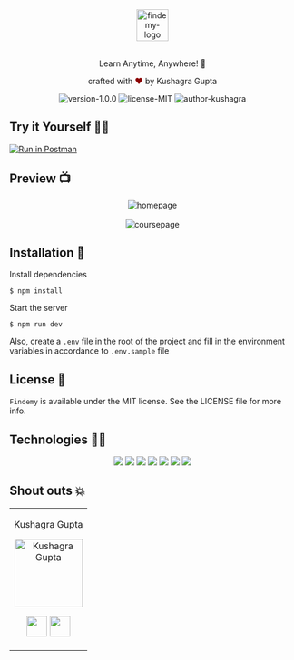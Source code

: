 <div align="center">
  <img alt="findemy-logo" src="https://user-images.githubusercontent.com/60519359/214375395-d4fc35f8-6ab4-4ff2-8dc7-17b4e306641e.png" height="56" />
</div>

<br>
<p align="center">
Learn Anytime, Anywhere! 📖
</p>

<p align="center">
crafted with <span style="color: #8b0000;">&hearts;</span> by Kushagra Gupta
</p>
<p align="center">
    <img src="https://img.shields.io/badge/version-1.0.0-yellowgreen" alt="version-1.0.0"/>
    <img src="https://img.shields.io/badge/license-MIT-brightgreen" alt="license-MIT"/>
    <img src="https://img.shields.io/badge/author-Kushagra Gupta-orange" alt="author-kushagra"/>
</p>

## Try it Yourself 🏃‍♂️
[![Run in Postman](https://run.pstmn.io/button.svg)](https://app.getpostman.com/run-collection/14090741-28fb228a-d9c8-4a52-a3a9-801bcfd10a83?action=collection%2Ffork&collection-url=entityId%3D14090741-28fb228a-d9c8-4a52-a3a9-801bcfd10a83%26entityType%3Dcollection%26workspaceId%3D9d2f79b9-49a3-4a1e-94d3-a892eeeb8483)

## Preview 📺

<div align="center">
  <img alt="homepage" src="https://user-images.githubusercontent.com/60519359/214377627-1a2cbd0e-0a26-430f-92f9-0ca3e37666a1.png" />
</div>

<br>
<div align="center">
  <img alt="coursepage" src="https://user-images.githubusercontent.com/60519359/214378868-422e1eb1-afaa-47a5-9caa-ad3fe41a1ec8.png" />
</div>

## Installation 🔧

Install dependencies

```
$ npm install
```

Start the server

```
$ npm run dev
```

Also, create a `.env` file in the root of the project and fill in the environment variables in accordance to `.env.sample` file

## License 📜

`Findemy` is available under the MIT license. See the LICENSE file for more info.

## Technologies 👨‍💻

<p align="center">
  <img src="https://img.shields.io/badge/React-20232A?style=for-the-badge&logo=react&logoColor=61DAFB" />
  <img src="https://img.shields.io/badge/TypeScript-007ACC?style=for-the-badge&logo=typescript&logoColor=white" />  
  <img src="https://img.shields.io/badge/Tailwind_CSS-38B2AC?style=for-the-badge&logo=tailwind-css&logoColor=white" />
  <img src="https://img.shields.io/badge/Node.js-43853D?style=for-the-badge&logo=node.js&logoColor=white" />
  <img src="https://img.shields.io/badge/Express.js-000000?style=for-the-badge&logo=express&logoColor=white" />
  <img src="https://img.shields.io/badge/npm-CB3837?style=for-the-badge&logo=npm&logoColor=white" /> 
  <img src="https://img.shields.io/badge/MongoDB-4EA94B?style=for-the-badge&logo=mongodb&logoColor=white" />
</p>

## Shout outs 💥

<table>
<tr align="center">
<td>

Kushagra Gupta

<p align="center">
  <img src = "https://github.com/KG-1510.png?size=128"  height="120" alt="Kushagra Gupta">
</p>
<p align="center">
<a href = "https://github.com/KG-1510"><img src = "http://www.iconninja.com/files/241/825/211/round-collaboration-social-github-code-circle-network-icon.svg" width="36" height = "36"/></a>
<a href = "https://www.linkedin.com/in/kg1510/">
  <img src = "http://www.iconninja.com/files/863/607/751/network-linkedin-social-connection-circular-circle-media-icon.svg" width="36" height="36"/>
</a>
</p>
</td>

  </table>
</tr>
  </table>
